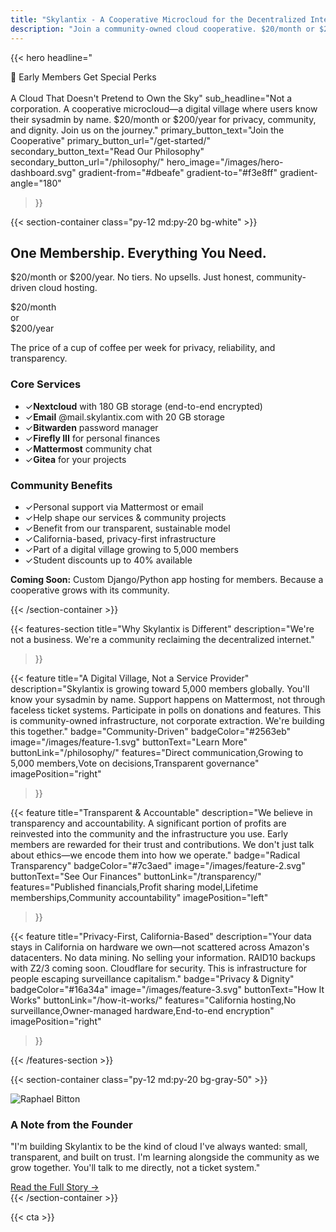 ```yaml
---
title: "Skylantix - A Cooperative Microcloud for the Decentralized Internet"
description: "Join a community-owned cloud cooperative. $20/month or $200/year for Nextcloud, email, Bitwarden, and more. Limited to 5,000 members. Privacy-first. Transparent. Human-scale."
---
```


{{< hero
    headline="<div class='inline-block bg-blue-600 text-white text-sm font-semibold px-4 py-2 rounded-full mb-4'>🌱 Early Members Get Special Perks</div><br>A Cloud That Doesn't Pretend to Own the Sky"
    sub_headline="Not a corporation. A cooperative microcloud—a digital village where users know their sysadmin by name. $20/month or $200/year for privacy, community, and dignity. Join us on the journey."
    primary_button_text="Join the Cooperative"
    primary_button_url="/get-started/"
    secondary_button_text="Read Our Philosophy"
    secondary_button_url="/philosophy/"
    hero_image="/images/hero-dashboard.svg"
    gradient-from="#dbeafe"
    gradient-to="#f3e8ff"
    gradient-angle="180"
>}}

{{< section-container class="py-12 md:py-20 bg-white" >}}
<div class="max-w-6xl mx-auto px-4 sm:px-6 lg:px-8">
    <h2 class="text-2xl sm:text-3xl font-bold text-center mb-3 md:mb-4">One Membership. Everything You Need.</h2>
    <p class="text-lg sm:text-xl text-gray-600 text-center mb-8 md:mb-12">$20/month or $200/year. No tiers. No upsells. Just honest, community-driven cloud hosting.</p>
    <div class="max-w-4xl mx-auto bg-gradient-to-br from-blue-50 to-purple-100 p-8 md:p-12 rounded-2xl shadow-lg">
        <div class="text-center mb-8">
            <div class="flex items-baseline justify-center space-x-4">
                <div class="text-5xl font-bold text-transparent bg-clip-text bg-gradient-to-r from-blue-600 to-purple-600">$20<span class="text-2xl">/month</span></div>
                <span class="text-2xl text-gray-600">or</span>
                <div class="text-5xl font-bold text-transparent bg-clip-text bg-gradient-to-r from-blue-600 to-purple-600">$200<span class="text-2xl">/year</span></div>
            </div>
            <p class="text-gray-600 italic">The price of a cup of coffee per week for privacy, reliability, and transparency.</p>
        </div>
        <div class="grid grid-cols-1 md:grid-cols-2 gap-6">
            <div class="bg-white p-6 rounded-lg shadow-sm">
                <h3 class="text-xl font-bold mb-4 text-blue-700">Core Services</h3>
                <ul class="space-y-3 text-gray-700">
                    <li class="flex items-start"><span class="mr-2 text-blue-600">✓</span><span><strong>Nextcloud</strong> with 180 GB storage (end-to-end encrypted)</span></li>
                    <li class="flex items-start"><span class="mr-2 text-blue-600">✓</span><span><strong>Email</strong> @mail.skylantix.com with 20 GB storage</span></li>
                    <li class="flex items-start"><span class="mr-2 text-blue-600">✓</span><span><strong>Bitwarden</strong> password manager</span></li>
                    <li class="flex items-start"><span class="mr-2 text-blue-600">✓</span><span><strong>Firefly III</strong> for personal finances</span></li>
                    <li class="flex items-start"><span class="mr-2 text-blue-600">✓</span><span><strong>Mattermost</strong> community chat</span></li>
                    <li class="flex items-start"><span class="mr-2 text-blue-600">✓</span><span><strong>Gitea</strong> for your projects</span></li>
                </ul>
            </div>
            <div class="bg-white p-6 rounded-lg shadow-sm">
                <h3 class="text-xl font-bold mb-4 text-purple-700">Community Benefits</h3>
                <ul class="space-y-3 text-gray-700">
                    <li class="flex items-start"><span class="mr-2 text-purple-600">✓</span><span>Personal support via Mattermost or email</span></li>
                    <li class="flex items-start"><span class="mr-2 text-purple-600">✓</span><span>Help shape our services & community projects</span></li>
                    <li class="flex items-start"><span class="mr-2 text-purple-600">✓</span><span>Benefit from our transparent, sustainable model</span></li>
                    <li class="flex items-start"><span class="mr-2 text-purple-600">✓</span><span>California-based, privacy-first infrastructure</span></li>
                    <li class="flex items-start"><span class="mr-2 text-purple-600">✓</span><span>Part of a digital village growing to 5,000 members</span></li>
                    <li class="flex items-start"><span class="mr-2 text-purple-600">✓</span><span>Student discounts up to 40% available</span></li>
                </ul>
            </div>
        </div>
        <div class="mt-8 p-4 bg-blue-100 rounded-lg border-2 border-blue-300">
            <p class="text-sm text-gray-700 text-center"><strong>Coming Soon:</strong> Custom Django/Python app hosting for members. Because a cooperative grows with its community.</p>
        </div>
    </div>
</div>
{{< /section-container >}}

{{< features-section
    title="Why Skylantix is Different"
    description="We're not a business. We're a community reclaiming the decentralized internet."
>}}

{{< feature
    title="A Digital Village, Not a Service Provider"
    description="Skylantix is growing toward 5,000 members globally. You'll know your sysadmin by name. Support happens on Mattermost, not through faceless ticket systems. Participate in polls on donations and features. This is community-owned infrastructure, not corporate extraction. We're building this together."
    badge="Community-Driven"
    badgeColor="#2563eb"
    image="/images/feature-1.svg"
    buttonText="Learn More"
    buttonLink="/philosophy/"
    features="Direct communication,Growing to 5,000 members,Vote on decisions,Transparent governance"
    imagePosition="right"
>}}

{{< feature
    title="Transparent & Accountable"
    description="We believe in transparency and accountability. A significant portion of profits are reinvested into the community and the infrastructure you use. Early members are rewarded for their trust and contributions. We don't just talk about ethics—we encode them into how we operate."
    badge="Radical Transparency"
    badgeColor="#7c3aed"
    image="/images/feature-2.svg"
    buttonText="See Our Finances"
    buttonLink="/transparency/"
    features="Published financials,Profit sharing model,Lifetime memberships,Community accountability"
    imagePosition="left"
>}}

{{< feature
    title="Privacy-First, California-Based"
    description="Your data stays in California on hardware we own—not scattered across Amazon's datacenters. No data mining. No selling your information. RAID10 backups with Z2/3 coming soon. Cloudflare for security. This is infrastructure for people escaping surveillance capitalism."
    badge="Privacy & Dignity"
    badgeColor="#16a34a"
    image="/images/feature-3.svg"
    buttonText="How It Works"
    buttonLink="/how-it-works/"
    features="California hosting,No surveillance,Owner-managed hardware,End-to-end encryption"
    imagePosition="right"
>}}

{{< /features-section >}}

{{< section-container class="py-12 md:py-20 bg-gray-50" >}}
<div class="max-w-4xl mx-auto text-center">
    <img src="/images/airplane.png" alt="Raphael Bitton" class="w-24 h-24 rounded-full mx-auto mb-4">
    <h3 class="text-2xl font-bold text-gray-900 mb-2">A Note from the Founder</h3>
    <p class="text-lg text-gray-600 mb-6">
        "I'm building Skylantix to be the kind of cloud I've always wanted: small, transparent, and built on trust. I'm learning alongside the community as we grow together. You'll talk to me directly, not a ticket system."
    </p>
    <a href="/company" class="text-blue-600 font-semibold hover:underline">
        Read the Full Story &rarr;
    </a>
</div>
{{< /section-container >}}

{{< cta >}}
